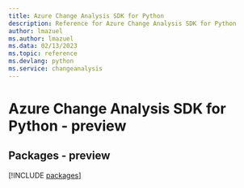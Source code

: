 ```yaml
---
title: Azure Change Analysis SDK for Python
description: Reference for Azure Change Analysis SDK for Python
author: lmazuel
ms.author: lmazuel
ms.data: 02/13/2023
ms.topic: reference
ms.devlang: python
ms.service: changeanalysis
---
```

# Azure Change Analysis SDK for Python - preview
## Packages - preview
[!INCLUDE [packages](change-analysis-index.md)]